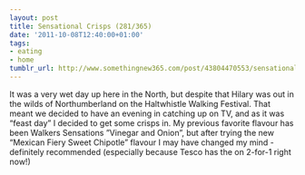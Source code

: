 ```yaml
---
layout: post
title: Sensational Crisps (281/365)
date: '2011-10-08T12:40:00+01:00'
tags:
- eating
- home
tumblr_url: http://www.somethingnew365.com/post/43804470553/sensational-crisps-281365
---
```

It was a very wet day up here in the North, but despite that Hilary was out in the wilds of Northumberland on the Haltwhistle Walking Festival. That meant we decided to have an evening in catching up on TV, and as it was “feast day” I decided to get some crisps in.
My previous favorite flavour has been Walkers Sensations ”Vinegar and Onion”, but after trying the new “Mexican Fiery Sweet Chipotle” flavour I may have changed my mind - definitely recommended (especially because Tesco has the on 2-for-1 right now!)
